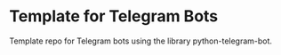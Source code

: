 # Template for Telegram Bots

Template repo for Telegram bots using the library python-telegram-bot.
